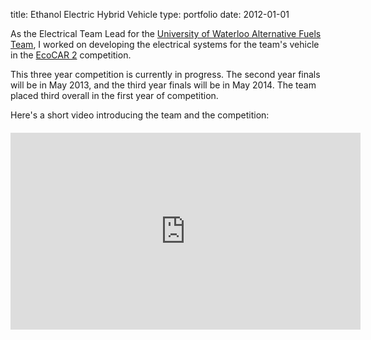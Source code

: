 title: Ethanol Electric Hybrid Vehicle
type: portfolio
date: 2012-01-01

As the Electrical Team Lead for the [University of Waterloo Alternative Fuels
Team](http://uwaft.com), I worked on developing the electrical systems for the
team's vehicle in the [EcoCAR 2](www.ecocar2.org) competition.

This three year competition is currently in progress. The second year finals
will be in May 2013, and the third year finals will be in May 2014. The team
placed third overall in the first year of competition.

Here's a short video introducing the team and the competition:
<iframe style="display:block;margin:20px auto;" width="560" height="315" src="http://www.youtube.com/embed/f7cChHaTwnE" frameborder="0" allowfullscreen></iframe>

